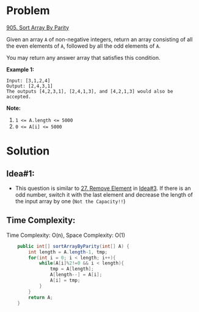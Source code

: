 # Problem
[905. Sort Array By Parity](https://leetcode.com/problems/sort-array-by-parity/)

Given an array ```A``` of non-negative integers, return an array consisting of all the even elements of ```A```, followed by all the odd elements of ```A```.

You may return any answer array that satisfies this condition.

**Example 1:**
```text
Input: [3,1,2,4]
Output: [2,4,3,1]
The outputs [4,2,3,1], [2,4,1,3], and [4,2,1,3] would also be accepted.
```
**Note:** 

1. ```1 <= A.length <= 5000```
2. ```0 <= A[i] <= 5000```


# Solution
## Idea#1:
* This question is similar to [27. Remove Element](../27.%20Remove%20Element/Solution.md) in [Idea#3](../27.%20Remove%20Element/Solution.md#idea3). If there is an odd number, switch it with the last element and decrease the length of the input array by one (```Not the Capacity!!```)
##  Time Complexity:
Time Complexity: O(n), Space Complexity: O(1)

```java
    public int[] sortArrayByParity(int[] A) {
        int length = A.length-1, tmp;
        for(int i = 0; i < length; i++){
            while(A[i]%2!=0 && i < length){
                tmp = A[length];
                A[length--] = A[i];
                A[i] = tmp;
            }
        }
        return A;
    }
```
